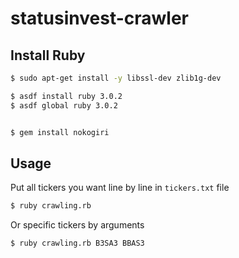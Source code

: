 # statusinvest-crawler

## Install Ruby

```sh
$ sudo apt-get install -y libssl-dev zlib1g-dev

$ asdf install ruby 3.0.2
$ asdf global ruby 3.0.2


$ gem install nokogiri
```

## Usage

Put all tickers you want line by line in `tickers.txt` file

```sh
$ ruby crawling.rb 
```

Or specific tickers by arguments

```sh
$ ruby crawling.rb B3SA3 BBAS3
```